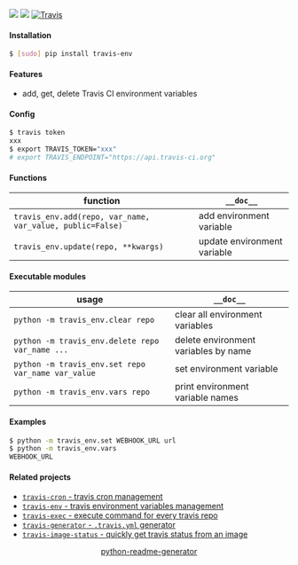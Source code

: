 <!--
https://pypi.org/project/readme-generator/
https://pypi.org/project/python-readme-generator/
-->

[![](https://img.shields.io/pypi/pyversions/travis-env.svg?longCache=True)](https://pypi.org/project/travis-env/)
[![](https://img.shields.io/pypi/v/travis-env.svg?maxAge=3600)](https://pypi.org/project/travis-env/)
[![Travis](https://api.travis-ci.org/looking-for-a-job/travis-env.py.svg?branch=master)](https://travis-ci.org/looking-for-a-job/travis-env.py/)

#### Installation
```bash
$ [sudo] pip install travis-env
```

#### Features
+   add, get, delete Travis CI environment variables

#### Config
```bash
$ travis token
xxx
$ export TRAVIS_TOKEN="xxx"
# export TRAVIS_ENDPOINT="https://api.travis-ci.org"
```

#### Functions
function|`__doc__`
-|-
`travis_env.add(repo, var_name, var_value, public=False)` |add environment variable
`travis_env.update(repo, **kwargs)` |update environment variable

#### Executable modules
usage|`__doc__`
-|-
`python -m travis_env.clear repo` |clear all environment variables
`python -m travis_env.delete repo var_name ...` |delete environment variables by name
`python -m travis_env.set repo var_name var_value` |set environment variable
`python -m travis_env.vars repo` |print environment variable names

#### Examples
```bash
$ python -m travis_env.set WEBHOOK_URL url
$ python -m travis_env.vars
WEBHOOK_URL
```

#### Related projects
+   [`travis-cron` - travis cron management](https://pypi.org/project/travis-cron/)
+   [`travis-env` - travis environment variables management](https://pypi.org/project/travis-env/)
+   [`travis-exec` - execute command for every travis repo](https://pypi.org/project/travis-exec/)
+   [`travis-generator` - `.travis.yml` generator](https://pypi.org/project/travis-generator/)
+   [`travis-image-status` - quickly get travis status from an image](https://pypi.org/project/travis-image-status/)

<p align="center">
    <a href="https://pypi.org/project/python-readme-generator/">python-readme-generator</a>
</p>